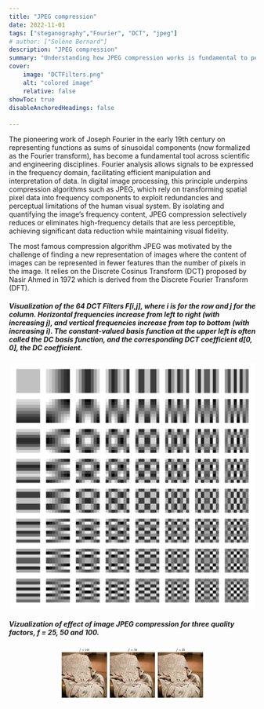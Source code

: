 ```yaml
---
title: "JPEG compression" 
date: 2022-11-01
tags: ["steganography","Fourier", "DCT", "jpeg"]
# author: ["Solène Bernard"]
description: "JPEG compression" 
summary: "Understanding how JPEG compression works is fundamental to perform steganography on compressed digital images." 
cover:
    image: "DCTFilters.png"
    alt: "colored image"
    relative: false
showToc: true
disableAnchoredHeadings: false

---
```


The pioneering work of Joseph Fourier in the early 19th century on representing functions as sums of sinusoidal components (now formalized as the Fourier transform), has become a fundamental tool across scientific and engineering disciplines. Fourier analysis allows signals to be expressed in the frequency domain, facilitating efficient manipulation and interpretation of data. In digital image processing, this principle underpins compression algorithms such as JPEG, which rely on transforming spatial pixel data into frequency components to exploit redundancies and perceptual limitations of the human visual system. By isolating and quantifying the image’s frequency content, JPEG compression selectively reduces or eliminates high-frequency details that are less perceptible, achieving significant data reduction while maintaining visual fidelity. 

The most famous compression algorithm JPEG was motivated by the challenge of finding a new representation of images where the content of images can be represented in fewer features than the number of pixels in the image. It relies on the Discrete Cosinus Transform (DCT) proposed by Nasir Ahmed in 1972 which is derived from the Discrete Fourier Transform (DFT).

##### Visualization of the 64 DCT Filters F[i,j], where i is for the row and j for the column. Horizontal frequencies increase from left to right (with increasing j), and vertical frequencies increase from top to bottom (with increasing i). The constant-valued basis function at the upper left is often called the DC basis function, and the corresponding DCT coefficient d[0, 0], the DC coefficient.
<p align="center">
<img src="64DCTFilters.png" width="500"/>
</p>

##### Vizualization of effect of image JPEG compression for three quality factors, f = 25, 50 and 100.
<p align="center">
<img src="effectQF.png" width="300"/>
</p>

